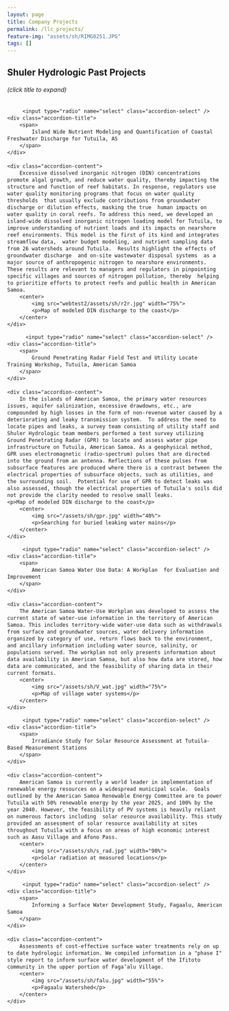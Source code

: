 ```yaml
---
layout: page
title: Company Projects
permalink: /llc_projects/
feature-img: "assets/sh/RIMG0251.JPG"
tags: []
---
```


## Shuler Hydrologic Past Projects

###### (click title to expand)


<div class="accordion">

<!-- SECTION NUMBER 1 -->
         <input type="radio" name="select" class="accordion-select" />
    <div class="accordion-title">
        <span>
            Island Wide Nutrient Modeling and Quantification of Coastal Freshwater Discharge for Tutuila, AS
        </span>
    </div>
    
    <div class="accordion-content">
        Excessive dissolved inorganic nitrogen (DIN) concentrations promote algal growth, and reduce water quality, thereby impacting the structure and function of reef habitats. In response, regulators use water quality monitoring programs that focus on water quality thresholds  that usually exclude contributions from groundwater discharge or dilution effects, masking the true  human impacts on water quality in coral reefs. To address this need, we developed an island-wide dissolved inorganic nitrogen loading model for Tutuila, to improve understanding of nutrient loads and its impacts on nearshore reef environments. This model is the first of its kind and integrates streamflow data,  water budget modeling, and nutrient sampling data from 26 watersheds around Tutuila.  Results highlight the effects of groundwater discharge  and on-site wastewater disposal systems  as a major source of anthropogenic nitrogen to nearshore environments. These results are relevant to managers and regulators in pinpointing specific villages and sources of nitrogen pollution, thereby  helping to prioritize efforts to protect reefs and public health in American Samoa. 
        <center>
            <img src="webtest2/assets/sh/r2r.jpg" width="75%">
            <p>Map of modeled DIN discharge to the coast</p>  
        </center>                 
    </div>
         
         
 <!-- SECTION NUMBER 2 -->        
          <input type="radio" name="select" class="accordion-select" />
    <div class="accordion-title">
        <span>
            Ground Penetrating Radar Field Test and Utility Locate Training Workshop, Tutuila, American Samoa
        </span>
    </div>
    
    <div class="accordion-content">
        In the islands of American Samoa, the primary water resources issues, aquifer salinization, excessive drawdowns, etc., are compounded by high losses in the form of non-revenue water caused by a deteriorating and leaky transmission system.  To address the need to locate pipes and leaks, a survey team consisting of utility staff and Shuler Hydrologic team members performed a test survey utilizing Ground Penetrating Radar (GPR) to locate and assess water pipe infrastructure on Tutuila, American Samoa. As a geophysical method, GPR uses electromagnetic (radio-spectrum) pulses that are directed into the ground from an antenna. Reflections of these pulses from subsurface features are produced where there is a contrast between the electrical properties of subsurface objects, such as utilities, and the surrounding soil.  Potential for use of GPR to detect leaks was also assessed, though the electrical properties of Tutuila's soils did not provide the clarity needed to resolve small leaks.             <p>Map of modeled DIN discharge to the coast</p>                      
        <center>
            <img src="/assets/sh/gpr.jpg" width="40%">
            <p>Searching for buried leaking water mains</p> 
        </center>             
    </div>
         

<!-- SECTION NUMBER 3 -->
         <input type="radio" name="select" class="accordion-select" />
    <div class="accordion-title">
        <span>
            American Samoa Water Use Data: A Workplan  for Evaluation and  Improvement
        </span>
    </div>
    
    <div class="accordion-content">
        The American Samoa Water-Use Workplan was developed to assess the current state of water-use information in the territory of American Samoa. This includes territory-wide water-use data such as withdrawals from surface and groundwater sources, water delivery information organized by category of use, return flows back to the environment, and ancillary information including water source, salinity, or populations served. The workplan not only presents information about data availability in American Samoa, but also how data are stored, how data are communicated, and the feasibility of sharing data in their current formats. 
        <center>
            <img src="/assets/sh/V_wat.jpg" width="75%">
            <p>Map of village water systems</p>  
        </center>                 
    </div>
    
    
<!-- SECTION NUMBER 4 -->
         <input type="radio" name="select" class="accordion-select" />
    <div class="accordion-title">
        <span>
            Irradiance Study for Solar Resource Assessment at Tutuila-Based Measurement Stations
        </span>
    </div>
    
    <div class="accordion-content">
        American Samoa is currently a world leader in implementation of renewable energy resources on a widespread municipal scale.  Goals outlined by the American Samoa Renewable Energy Committee are to power Tutuila with 50% renewable energy by the year 2025, and 100% by the year 2040. However, the feasibility of PV systems is heavily reliant on numerous factors including  solar resource availability. This study provided an assessment of solar resource availability at sites throughout Tutuila with a focus on areas of high economic interest such as Aasu Village and Afono Pass.  
        <center>
            <img src="/assets/sh/s_rad.jpg" width="90%">
            <p>Solar radiation at measured locations</p>  
        </center>                 
    </div>
    
<!-- SECTION NUMBER 4 -->
         <input type="radio" name="select" class="accordion-select" />
    <div class="accordion-title">
        <span>
            Informing a Surface Water Development Study, Fagaalu, American Samoa
        </span>
    </div>
    
    <div class="accordion-content">
        Assessments of cost-effective surface water treatments rely on up to date hydrologic information. We compiled information in a "phase I" style report to inform surface water development of the Ifitoto community in the upper portion of Faga’alu Village.
        <center>
            <img src="/assets/sh/falu.jpg" width="55%">
            <p>Fagaalu Watershed</p>  
        </center>                 
    </div>
    

</div> 

